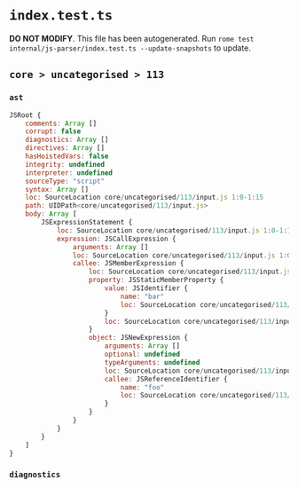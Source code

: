 # `index.test.ts`

**DO NOT MODIFY**. This file has been autogenerated. Run `rome test internal/js-parser/index.test.ts --update-snapshots` to update.

## `core > uncategorised > 113`

### `ast`

```javascript
JSRoot {
	comments: Array []
	corrupt: false
	diagnostics: Array []
	directives: Array []
	hasHoistedVars: false
	integrity: undefined
	interpreter: undefined
	sourceType: "script"
	syntax: Array []
	loc: SourceLocation core/uncategorised/113/input.js 1:0-1:15
	path: UIDPath<core/uncategorised/113/input.js>
	body: Array [
		JSExpressionStatement {
			loc: SourceLocation core/uncategorised/113/input.js 1:0-1:15
			expression: JSCallExpression {
				arguments: Array []
				loc: SourceLocation core/uncategorised/113/input.js 1:0-1:15
				callee: JSMemberExpression {
					loc: SourceLocation core/uncategorised/113/input.js 1:0-1:13
					property: JSStaticMemberProperty {
						value: JSIdentifier {
							name: "bar"
							loc: SourceLocation core/uncategorised/113/input.js 1:10-1:13 (bar)
						}
						loc: SourceLocation core/uncategorised/113/input.js 1:10-1:13 (bar)
					}
					object: JSNewExpression {
						arguments: Array []
						optional: undefined
						typeArguments: undefined
						loc: SourceLocation core/uncategorised/113/input.js 1:0-1:9
						callee: JSReferenceIdentifier {
							name: "foo"
							loc: SourceLocation core/uncategorised/113/input.js 1:4-1:7 (foo)
						}
					}
				}
			}
		}
	]
}
```

### `diagnostics`

```

```
